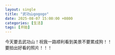 ```yaml
---
layout: single
title: "武功山gogogo"
date: 2025-08-07 15:00:00 +0800
categories: [生活]
tags: [开始]
---
```


今天要去武功山！祝我一路顺利看到美景不要累成狗！！  
要拍出好看的照片！！！
